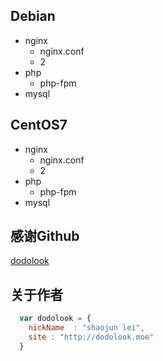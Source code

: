 ## Debian

* nginx
    * nginx.conf
    * 2
* php
    * php-fpm
* mysql


## CentOS7
* nginx
    * nginx.conf 
    * 2
* php
    * php-fpm
* mysql
## 感谢Github
 [dodolook](http://dodolook.moe/) 

## 关于作者

```javascript
  var dodolook = {
    nickName  : "shaojun lei",
    site : "http://dodolook.moe"
  }
```
